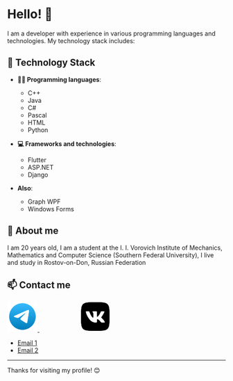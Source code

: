 # Hello! 👋

I am a developer with experience in various programming languages and technologies. My technology stack includes:
## 🚀 Technology Stack

- **👨‍💻 Programming languages**:
  - C++
  - Java
  - C#
  - Pascal
  - HTML
  - Python

- **💻 Frameworks and technologies**:
  - Flutter
  - ASP.NET
  - Django

- **Also**:
  - Graph WPF
  - Windows Forms
    
## 🌟 About me

I am 20 years old, I am a student at the I. I. Vorovich Institute of Mechanics, Mathematics and Computer Science (Southern Federal University), I live and study in Rostov-on-Don, Russian Federation
## 📫 Contact me

<a href="https://t.me/tommyhellatriggery">
    <img src="telegram-svgrepo-com.svg" alt="Telegram" width="70" height="70">
</a> &nbsp; &nbsp; &nbsp; &nbsp; &nbsp; &nbsp; &nbsp; &nbsp; &nbsp; &nbsp; &nbsp; &nbsp; 
<a href="https://vk.com/just_hug_mee">
    <img src="vk-svgrepo-com.svg" alt="Vkontakte" width="70" height="70">
</a>

- [Email 1](mailto:egorkulishov69@gmail.com)
- [Email 2](mailto:ekulishov@sfedu.ru)

---

Thanks for visiting my profile! 😊
